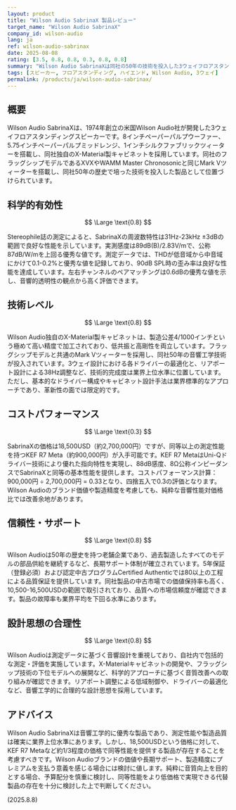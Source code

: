 ```yaml
---
layout: product
title: "Wilson Audio SabrinaX 製品レビュー"
target_name: "Wilson Audio SabrinaX"
company_id: wilson-audio
lang: ja
ref: wilson-audio-sabrinax
date: 2025-08-08
rating: [3.5, 0.8, 0.8, 0.3, 0.8, 0.8]
summary: "Wilson Audio SabrinaXは同社の50年の技術を投入した3ウェイフロアスタンディングスピーカーですが、同等性能の製品がより安価で入手可能なため、コストパフォーマンス面で改善余地があります。"
tags: [スピーカー, フロアスタンディング, ハイエンド, Wilson Audio, 3ウェイ]
permalink: /products/ja/wilson-audio-sabrinax/
---
```


## 概要

Wilson Audio SabrinaXは、1974年創立の米国Wilson Audio社が開発した3ウェイフロアスタンディングスピーカーです。8インチペーパーパルプウーファー、5.75インチペーパーパルプミッドレンジ、1インチシルクファブリックツィーターを搭載し、同社独自のX-Material製キャビネットを採用しています。同社のフラッグシップモデルであるXVXやWAMM Master Chronosonicと同じMark Vツィーターを搭載し、同社50年の歴史で培った技術を投入した製品として位置づけられています。

## 科学的有効性

$$ \Large \text{0.8} $$

Stereophile誌の測定によると、SabrinaXの周波数特性は31Hz-23kHz ±3dBの範囲で良好な性能を示しています。実測感度は89dB(B)/2.83V/mで、公称87dB/W/mを上回る優秀な値です。測定データでは、THDが低音域から中音域にかけて0.1-0.2%と優秀な値を記録しており、90dB SPL時の歪み率は良好な性能を達成しています。左右チャンネルのペアマッチングは0.6dBの優秀な値を示し、音響的透明性の観点から高く評価できます。

## 技術レベル

$$ \Large \text{0.8} $$

Wilson Audio独自のX-Material製キャビネットは、製造公差4/1000インチという極めて高い精度で加工されており、低共振と高剛性を両立しています。フラッグシップモデルと共通のMark Vツィーターを採用し、同社50年の音響工学技術が投入されています。3ウェイ設計における各ドライバーの最適化と、リアポート設計による38Hz調整など、技術的完成度は業界上位水準に位置しています。ただし、基本的なドライバー構成やキャビネット設計手法は業界標準的なアプローチであり、革新性の面では限定的です。

## コストパフォーマンス

$$ \Large \text{0.3} $$

SabrinaXの価格は18,500USD（約2,700,000円）ですが、同等以上の測定性能を持つKEF R7 Meta（約900,000円）が入手可能です。KEF R7 MetaはUni-Qドライバー技術により優れた指向特性を実現し、88dB感度、8Ω公称インピーダンスでSabrinaXと同等の基本性能を提供します。コストパフォーマンス計算：900,000円 ÷ 2,700,000円 = 0.33となり、四捨五入で0.3の評価となります。Wilson Audioのブランド価値や製造精度を考慮しても、純粋な音響性能対価格比では改善余地があります。

## 信頼性・サポート

$$ \Large \text{0.8} $$

Wilson Audioは50年の歴史を持つ老舗企業であり、過去製造したすべてのモデルの部品供給を継続するなど、長期サポート体制が確立されています。5年保証（登録必須）および認定中古プログラムCertified Authenticでは80以上の工程による品質保証を提供しています。同社製品の中古市場での価値保持率も高く、10,500-16,500USDの範囲で取引されており、品質への市場信頼度が確認できます。製品の故障率も業界平均を下回る水準にあります。

## 設計思想の合理性

$$ \Large \text{0.8} $$

Wilson Audioは測定データに基づく音響設計を重視しており、自社内で包括的な測定・評価を実施しています。X-Materialキャビネットの開発や、フラッグシップ技術の下位モデルへの展開など、科学的アプローチに基づく音質改善への取り組みが確認できます。リアポート調整による低域制御や、ドライバーの最適化など、音響工学的に合理的な設計思想を採用しています。

## アドバイス

Wilson Audio SabrinaXは音響工学的に優秀な製品であり、測定性能や製造品質は確実に業界上位水準にあります。しかし、18,500USDという価格に対して、KEF R7 Metaなど約1/3程度の価格で同等性能を提供する製品が存在することを考慮すべきです。Wilson Audioブランドの価値や長期サポート、製造精度にプレミアムを支払う意義を感じる場合には検討に値します。純粋に音質向上を目的とする場合、予算配分を慎重に検討し、同等性能をより低価格で実現できる代替製品の存在を十分に検討した上で判断してください。

(2025.8.8)
